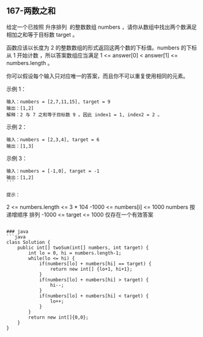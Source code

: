 ## 167-两数之和

给定一个已按照 升序排列  的整数数组 numbers ，请你从数组中找出两个数满足相加之和等于目标数 target 。

函数应该以长度为 2 的整数数组的形式返回这两个数的下标值。numbers 的下标 从 1 开始计数 ，所以答案数组应当满足 1 <= answer[0] < answer[1] <= numbers.length 。

你可以假设每个输入只对应唯一的答案，而且你不可以重复使用相同的元素。

示例 1：
```
输入：numbers = [2,7,11,15], target = 9
输出：[1,2]
解释：2 与 7 之和等于目标数 9 。因此 index1 = 1, index2 = 2 。
```

示例 2：
```
输入：numbers = [2,3,4], target = 6
输出：[1,3]
```

示例 3：
```
输入：numbers = [-1,0], target = -1
输出：[1,2]
``` 

提示：
```
2 <= numbers.length <= 3 * 104
-1000 <= numbers[i] <= 1000
numbers 按 递增顺序 排列
-1000 <= target <= 1000
仅存在一个有效答案
```

### java
```java
class Solution {
    public int[] twoSum(int[] numbers, int target) {
        int lo = 0, hi = numbers.length-1;
        while(lo <= hi) {
            if(numbers[lo] + numbers[hi] == target) {
                return new int[] {lo+1, hi+1};
            }
            if(numbers[lo] + numbers[hi] > target) {
                hi--;
            }
            if(numbers[lo] + numbers[hi] < target) {
                lo++;
            }
        }
        return new int[]{0,0};
    }
}
```